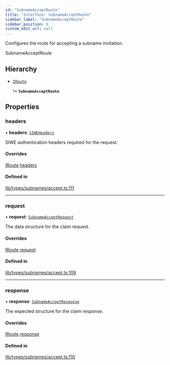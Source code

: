 ```yaml
---
id: "SubnameAcceptRoute"
title: "Interface: SubnameAcceptRoute"
sidebar_label: "SubnameAcceptRoute"
sidebar_position: 0
custom_edit_url: null
---
```


Configures the route for accepting a subname invitation.

 SubnameAcceptRoute

## Hierarchy

- [`IRoute`](IRoute.md)

  ↳ **`SubnameAcceptRoute`**

## Properties

### headers

• **headers**: [`SIWEHeaders`](SIWEHeaders.md)

SIWE authentication headers required for the request.

#### Overrides

[IRoute](IRoute.md).[headers](IRoute.md#headers)

#### Defined in

[lib/types/subnames/accept.ts:111](https://github.com/JustaName-id/JustaName-sdk/blob/0b5bd45/packages/@justaname.id/sdk/src/lib/types/subnames/accept.ts#L111)

___

### request

• **request**: [`SubnameAcceptRequest`](SubnameAcceptRequest.md)

The data structure for the claim request.

#### Overrides

[IRoute](IRoute.md).[request](IRoute.md#request)

#### Defined in

[lib/types/subnames/accept.ts:109](https://github.com/JustaName-id/JustaName-sdk/blob/0b5bd45/packages/@justaname.id/sdk/src/lib/types/subnames/accept.ts#L109)

___

### response

• **response**: [`SubnameAcceptResponse`](SubnameAcceptResponse.md)

The expected structure for the claim response.

#### Overrides

[IRoute](IRoute.md).[response](IRoute.md#response)

#### Defined in

[lib/types/subnames/accept.ts:110](https://github.com/JustaName-id/JustaName-sdk/blob/0b5bd45/packages/@justaname.id/sdk/src/lib/types/subnames/accept.ts#L110)
